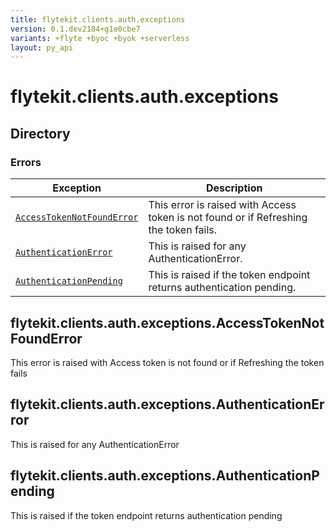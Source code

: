 ```yaml
---
title: flytekit.clients.auth.exceptions
version: 0.1.dev2184+g1e0cbe7
variants: +flyte +byoc +byok +serverless
layout: py_api
---
```


# flytekit.clients.auth.exceptions

## Directory

### Errors

| Exception | Description |
|-|-|
| [`AccessTokenNotFoundError`](.././flytekit.clients.auth.exceptions#flytekitclientsauthexceptionsaccesstokennotfounderror) | This error is raised with Access token is not found or if Refreshing the token fails. |
| [`AuthenticationError`](.././flytekit.clients.auth.exceptions#flytekitclientsauthexceptionsauthenticationerror) | This is raised for any AuthenticationError. |
| [`AuthenticationPending`](.././flytekit.clients.auth.exceptions#flytekitclientsauthexceptionsauthenticationpending) | This is raised if the token endpoint returns authentication pending. |

## flytekit.clients.auth.exceptions.AccessTokenNotFoundError

This error is raised with Access token is not found or if Refreshing the token fails


## flytekit.clients.auth.exceptions.AuthenticationError

This is raised for any AuthenticationError


## flytekit.clients.auth.exceptions.AuthenticationPending

This is raised if the token endpoint returns authentication pending


